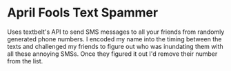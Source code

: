 April Fools Text Spammer
===============

Uses textbelt's API to send SMS messages to all your friends from randomly generated phone numbers.
I encoded my name into the timing between the texts and challenged my friends to figure out who 
was inundating them with all these annoying SMSs. Once they figured it out I'd remove their number from the list.
